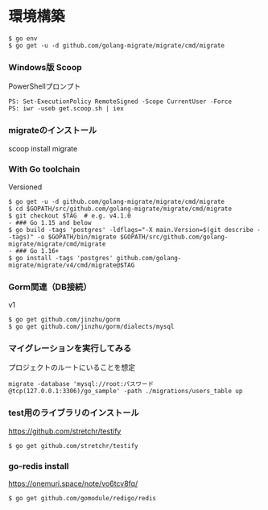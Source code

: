 # 環境構築
````
$ go env  
$ go get -u -d github.com/golang-migrate/migrate/cmd/migrate
````

### Windows版 Scoop
PowerShellプロンプト  
````
PS: Set-ExecutionPolicy RemoteSigned -Scope CurrentUser -Force  
PS: iwr -useb get.scoop.sh | iex  
````

### migrateのインストール
scoop install migrate

### With Go toolchain
Versioned  
````
$ go get -u -d github.com/golang-migrate/migrate/cmd/migrate  
$ cd $GOPATH/src/github.com/golang-migrate/migrate/cmd/migrate  
$ git checkout $TAG  # e.g. v4.1.0  
- ### Go 1.15 and below  
$ go build -tags 'postgres' -ldflags="-X main.Version=$(git describe --tags)" -o $GOPATH/bin/migrate $GOPATH/src/github.com/golang-migrate/migrate/cmd/migrate  
- ### Go 1.16+  
$ go install -tags 'postgres' github.com/golang-migrate/migrate/v4/cmd/migrate@$TAG  
````

### Gorm関連（DB接続）
v1
````
$ go get github.com/jinzhu/gorm
$ go get github.com/jinzhu/gorm/dialects/mysql
````

### マイグレーションを実行してみる
プロジェクトのルートにいることを想定
````
migrate -database 'mysql://root:パスワード@tcp(127.0.0.1:3306)/go_sample' -path ./migrations/users_table up
````

### test用のライブラリのインストール
https://github.com/stretchr/testify
````
$ go get github.com/stretchr/testify
````
### go-redis install
https://onemuri.space/note/vo6tcv8fq/  
````
$ go get github.com/gomodule/redigo/redis
````